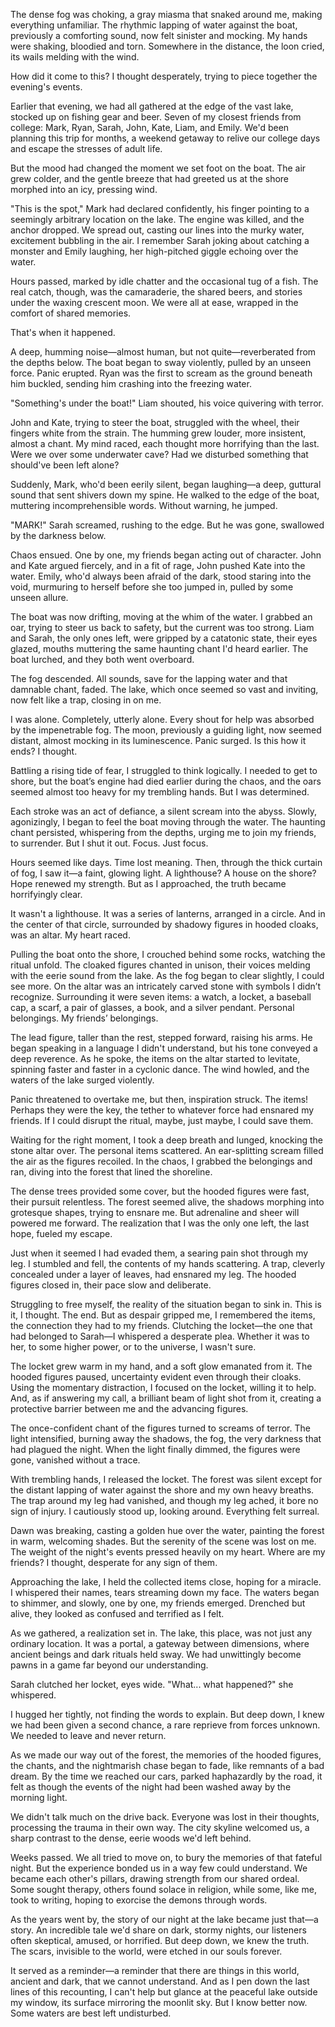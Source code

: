 The dense fog was choking, a gray miasma that snaked around me, making everything unfamiliar. The rhythmic lapping of water against the boat, previously a comforting sound, now felt sinister and mocking. My hands were shaking, bloodied and torn. Somewhere in the distance, the loon cried, its wails melding with the wind.  
  
How did it come to this? I thought desperately, trying to piece together the evening's events.  
  
Earlier that evening, we had all gathered at the edge of the vast lake, stocked up on fishing gear and beer. Seven of my closest friends from college: Mark, Ryan, Sarah, John, Kate, Liam, and Emily. We'd been planning this trip for months, a weekend getaway to relive our college days and escape the stresses of adult life.  
  
But the mood had changed the moment we set foot on the boat. The air grew colder, and the gentle breeze that had greeted us at the shore morphed into an icy, pressing wind.  
  
"This is the spot," Mark had declared confidently, his finger pointing to a seemingly arbitrary location on the lake. The engine was killed, and the anchor dropped. We spread out, casting our lines into the murky water, excitement bubbling in the air. I remember Sarah joking about catching a monster and Emily laughing, her high-pitched giggle echoing over the water.  
  
Hours passed, marked by idle chatter and the occasional tug of a fish. The real catch, though, was the camaraderie, the shared beers, and stories under the waxing crescent moon. We were all at ease, wrapped in the comfort of shared memories.  
  
That's when it happened.  
  
A deep, humming noise—almost human, but not quite—reverberated from the depths below. The boat began to sway violently, pulled by an unseen force. Panic erupted. Ryan was the first to scream as the ground beneath him buckled, sending him crashing into the freezing water.  
  
"Something's under the boat!" Liam shouted, his voice quivering with terror.  
  
John and Kate, trying to steer the boat, struggled with the wheel, their fingers white from the strain. The humming grew louder, more insistent, almost a chant. My mind raced, each thought more horrifying than the last. Were we over some underwater cave? Had we disturbed something that should've been left alone?  
  
Suddenly, Mark, who'd been eerily silent, began laughing—a deep, guttural sound that sent shivers down my spine. He walked to the edge of the boat, muttering incomprehensible words. Without warning, he jumped.  
  
"MARK!" Sarah screamed, rushing to the edge. But he was gone, swallowed by the darkness below.  
  
Chaos ensued. One by one, my friends began acting out of character. John and Kate argued fiercely, and in a fit of rage, John pushed Kate into the water. Emily, who'd always been afraid of the dark, stood staring into the void, murmuring to herself before she too jumped in, pulled by some unseen allure.  
  
The boat was now drifting, moving at the whim of the water. I grabbed an oar, trying to steer us back to safety, but the current was too strong. Liam and Sarah, the only ones left, were gripped by a catatonic state, their eyes glazed, mouths muttering the same haunting chant I'd heard earlier. The boat lurched, and they both went overboard.  
  
The fog descended. All sounds, save for the lapping water and that damnable chant, faded. The lake, which once seemed so vast and inviting, now felt like a trap, closing in on me.  
  
I was alone. Completely, utterly alone. Every shout for help was absorbed by the impenetrable fog. The moon, previously a guiding light, now seemed distant, almost mocking in its luminescence. Panic surged. Is this how it ends? I thought.  
  
Battling a rising tide of fear, I struggled to think logically. I needed to get to shore, but the boat’s engine had died earlier during the chaos, and the oars seemed almost too heavy for my trembling hands. But I was determined.  
  
Each stroke was an act of defiance, a silent scream into the abyss. Slowly, agonizingly, I began to feel the boat moving through the water. The haunting chant persisted, whispering from the depths, urging me to join my friends, to surrender. But I shut it out. Focus. Just focus.  
  
Hours seemed like days. Time lost meaning. Then, through the thick curtain of fog, I saw it—a faint, glowing light. A lighthouse? A house on the shore? Hope renewed my strength. But as I approached, the truth became horrifyingly clear.  
  
It wasn't a lighthouse. It was a series of lanterns, arranged in a circle. And in the center of that circle, surrounded by shadowy figures in hooded cloaks, was an altar. My heart raced.  
  
Pulling the boat onto the shore, I crouched behind some rocks, watching the ritual unfold. The cloaked figures chanted in unison, their voices melding with the eerie sound from the lake. As the fog began to clear slightly, I could see more. On the altar was an intricately carved stone with symbols I didn’t recognize. Surrounding it were seven items: a watch, a locket, a baseball cap, a scarf, a pair of glasses, a book, and a silver pendant. Personal belongings. My friends’ belongings.  
  
The lead figure, taller than the rest, stepped forward, raising his arms. He began speaking in a language I didn't understand, but his tone conveyed a deep reverence. As he spoke, the items on the altar started to levitate, spinning faster and faster in a cyclonic dance. The wind howled, and the waters of the lake surged violently.  
  
Panic threatened to overtake me, but then, inspiration struck. The items! Perhaps they were the key, the tether to whatever force had ensnared my friends. If I could disrupt the ritual, maybe, just maybe, I could save them.  
  
Waiting for the right moment, I took a deep breath and lunged, knocking the stone altar over. The personal items scattered. An ear-splitting scream filled the air as the figures recoiled. In the chaos, I grabbed the belongings and ran, diving into the forest that lined the shoreline.  
  
The dense trees provided some cover, but the hooded figures were fast, their pursuit relentless. The forest seemed alive, the shadows morphing into grotesque shapes, trying to ensnare me. But adrenaline and sheer will powered me forward. The realization that I was the only one left, the last hope, fueled my escape.  
  
Just when it seemed I had evaded them, a searing pain shot through my leg. I stumbled and fell, the contents of my hands scattering. A trap, cleverly concealed under a layer of leaves, had ensnared my leg. The hooded figures closed in, their pace slow and deliberate.  
  
Struggling to free myself, the reality of the situation began to sink in. This is it, I thought. The end. But as despair gripped me, I remembered the items, the connection they had to my friends. Clutching the locket—the one that had belonged to Sarah—I whispered a desperate plea. Whether it was to her, to some higher power, or to the universe, I wasn't sure.  
  
The locket grew warm in my hand, and a soft glow emanated from it. The hooded figures paused, uncertainty evident even through their cloaks. Using the momentary distraction, I focused on the locket, willing it to help. And, as if answering my call, a brilliant beam of light shot from it, creating a protective barrier between me and the advancing figures.  
  
The once-confident chant of the figures turned to screams of terror. The light intensified, burning away the shadows, the fog, the very darkness that had plagued the night. When the light finally dimmed, the figures were gone, vanished without a trace.  
  
With trembling hands, I released the locket. The forest was silent except for the distant lapping of water against the shore and my own heavy breaths. The trap around my leg had vanished, and though my leg ached, it bore no sign of injury. I cautiously stood up, looking around. Everything felt surreal.  
  
Dawn was breaking, casting a golden hue over the water, painting the forest in warm, welcoming shades. But the serenity of the scene was lost on me. The weight of the night's events pressed heavily on my heart. Where are my friends? I thought, desperate for any sign of them.  
  
Approaching the lake, I held the collected items close, hoping for a miracle. I whispered their names, tears streaming down my face. The waters began to shimmer, and slowly, one by one, my friends emerged. Drenched but alive, they looked as confused and terrified as I felt.  
  
As we gathered, a realization set in. The lake, this place, was not just any ordinary location. It was a portal, a gateway between dimensions, where ancient beings and dark rituals held sway. We had unwittingly become pawns in a game far beyond our understanding.  
  
Sarah clutched her locket, eyes wide. "What... what happened?" she whispered.  
  
I hugged her tightly, not finding the words to explain. But deep down, I knew we had been given a second chance, a rare reprieve from forces unknown. We needed to leave and never return.  
  
As we made our way out of the forest, the memories of the hooded figures, the chants, and the nightmarish chase began to fade, like remnants of a bad dream. By the time we reached our cars, parked haphazardly by the road, it felt as though the events of the night had been washed away by the morning light.  
  
We didn't talk much on the drive back. Everyone was lost in their thoughts, processing the trauma in their own way. The city skyline welcomed us, a sharp contrast to the dense, eerie woods we'd left behind.  
  
Weeks passed. We all tried to move on, to bury the memories of that fateful night. But the experience bonded us in a way few could understand. We became each other's pillars, drawing strength from our shared ordeal. Some sought therapy, others found solace in religion, while some, like me, took to writing, hoping to exorcise the demons through words.  
  
As the years went by, the story of our night at the lake became just that—a story. An incredible tale we'd share on dark, stormy nights, our listeners often skeptical, amused, or horrified. But deep down, we knew the truth. The scars, invisible to the world, were etched in our souls forever.  
  
It served as a reminder—a reminder that there are things in this world, ancient and dark, that we cannot understand. And as I pen down the last lines of this recounting, I can't help but glance at the peaceful lake outside my window, its surface mirroring the moonlit sky. But I know better now. Some waters are best left undisturbed.
